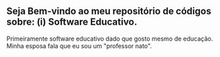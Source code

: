 ## Seja Bem-vindo ao meu repositório de códigos sobre: (i) Software Educativo. 

Primeiramente software educativo dado que gosto mesmo de educação. Minha esposa fala que eu sou um "professor nato".
